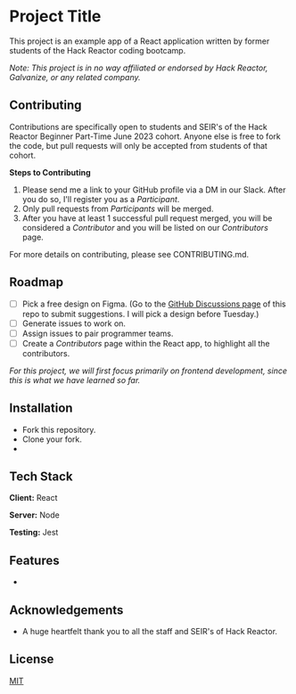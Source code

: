 
# Project Title

This project is an example app of a React application written by former students of the Hack Reactor coding bootcamp. 

*Note: This project is in no way affiliated or endorsed by Hack Reactor, Galvanize, or any related company.* 
## Contributing

Contributions are specifically open to students and SEIR's of the Hack Reactor Beginner Part-Time June 2023 cohort. Anyone else is free to fork the code, but pull requests will only be accepted from students of that cohort. 

**Steps to Contributing**
1. Please send me a link to your GitHub profile via a DM in our Slack. After you do so, I'll register you as a *Participant*.
2. Only pull requests from *Participants* will be merged. 
3. After you have at least 1 successful pull request merged, you will be considered a *Contributor* and you will be listed on our *Contributors* page. 

For more details on contributing, please see CONTRIBUTING.md.
## Roadmap

- [ ] Pick a free design on Figma. (Go to the [GitHub Discussions page](https://github.com/DandyLyons/React-Example/discussions/3) of this repo to submit suggestions. I will pick a design before Tuesday.)
- [ ] Generate issues to work on.
- [ ] Assign issues to pair programmer teams.
- [ ] Create a *Contributors* page within the React app, to highlight all the contributors. 

*For this project, we will first focus primarily on frontend development, since this is what we have learned so far.*

## Installation

- Fork this repository. 
- Clone your fork. 
- 
    
## Tech Stack

**Client:** React

**Server:** Node

**Testing:** Jest
## Features

- 


## Acknowledgements

- A huge heartfelt thank you to all the staff and SEIR's of Hack Reactor. 
## License

[MIT](https://choosealicense.com/licenses/mit/)
